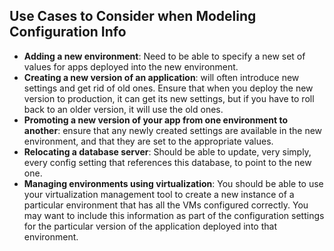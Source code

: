 ## Use Cases to Consider when Modeling Configuration Info ##
* **Adding a new environment**: Need to be able to specify a new set of values for apps deployed into the new environment. 
* **Creating a new version of an application**: will often introduce new settings and get rid of old ones.  Ensure that when you deploy the new version to production, it can get its new settings, but if you have to roll back to an older version, it will use the old ones. 
* **Promoting a new version of your app from one environment to another**: ensure that any newly created settings are available in the new environment, and that they are set to the appropriate values. 
* **Relocating a database server**: Should be able to update, very simply, every config setting that references this database, to point to the new one. 
* **Managing environments using virtualization**: You should be able to use your virtualization management tool to create a new instance of a particular environment that has all the VMs configured correctly. You may want to include this information as part of the configuration settings for the particular version of the application deployed into that environment.